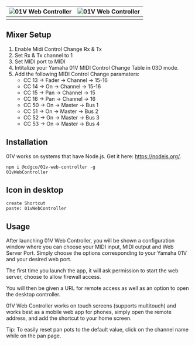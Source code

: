 ![01V Web Controller](https://i.ibb.co/0YmKh9b/IMG-9989.jpg)  | ![01V Web Controller](https://i.ibb.co/LPYn07J/IMG-9992.jpg)
:-------------------------:|:-------------------------:|
|||

## Mixer Setup

1. Enable Midi Control Change Rx & Tx
2. Set Rx & Tx channel to 1
3. Set MIDI port to MIDI
4. Intitalize your Yamaha 01V MIDI Control Change Table in 03D mode.
5. Add the following MIDI Control Change paramaters:
   * CC 13 -> Fader -> Channel -> 15-16
   * CC 14 -> On -> Channel -> 15-16
   * CC 15 -> Pan -> Channel -> 15
   * CC 16 -> Pan -> Channel -> 16
   * CC 50 -> On -> Master -> Bus 1
   * CC 51 -> On -> Master -> Bus 2
   * CC 52 -> On -> Master -> Bus 3
   * CC 53 -> On -> Master -> Bus 4

## Installation
01V works on systems that have Node.js. Get it here: https://nodejs.org/.

```
npm i @cdgco/01v-web-controller -g
01vWebController
```
## Icon in desktop 

```
create Shortcut
paste: 01vWebController
```

## Usage
After launching 01V Web Controller, you will be shown a configuration window where you can choose your MIDI input, MIDI output and Web Server Port.
Simply choose the options corresponding to your Yamaha 01V and your desired web port.

The first time you launch the app, it will ask permission to start the web server, choose to allow firewall access.

You will then be given a URL for remote access as well as an option to open the desktop controller.

01V Web Controller works on touch screens (supports multitouch) and works best as a mobile web app for phones, simply open the remote address, and add the shortcut to your home screen.

Tip: To easily reset pan pots to the default value, click on the channel name while on the pan page.
